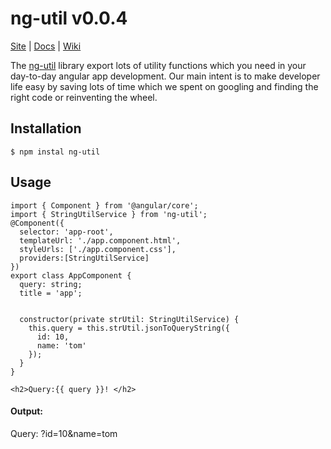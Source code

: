 # ng-util v0.0.4

[Site](https://opencodes.github.io/ng-util/) | [Docs](https://opencodes.github.io/ng-util/)  | [Wiki](https://github.com/opencodes/ng-util/wiki "Changelog, Roadmap, etc.") 

The [ng-util](https://opencodes.github.io/ng-util/) library export lots of utility functions which you need in your day-to-day angular app development. Our main intent is to make developer life easy by saving lots of time which we spent on googling and finding the right code or reinventing the wheel. 

## Installation
```shell
$ npm instal ng-util
```
## Usage

```shell
import { Component } from '@angular/core';
import { StringUtilService } from 'ng-util';
@Component({
  selector: 'app-root',
  templateUrl: './app.component.html',
  styleUrls: ['./app.component.css'],
  providers:[StringUtilService]
})
export class AppComponent {
  query: string;
  title = 'app';


  constructor(private strUtil: StringUtilService) {
    this.query = this.strUtil.jsonToQueryString({
      id: 10,
      name: 'tom'
    });
  }
}
```
```shell
<h2>Query:{{ query }}! </h2>
```

#### Output:
Query: ?id=10&name=tom
